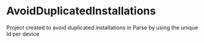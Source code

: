 # AvoidDuplicatedInstallations
Project created to avoid duplicated installations in Parse by using the unique Id per device
